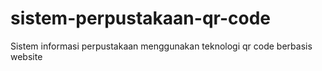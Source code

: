 # sistem-perpustakaan-qr-code
 Sistem informasi perpustakaan menggunakan teknologi qr code berbasis website
